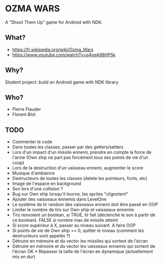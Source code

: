 # OZMA WARS #

A "Shoot Them Up" game for Android with NDK.

## What? ##

* https://fr.wikipedia.org/wiki/Ozma_Wars
* https://www.youtube.com/watch?v=p4vqA98HP5k

## Why? ##

Student project: build an Android game with NDK library

## Who? ##

* Pierre Flauder
* Florent Blot

## TODO ##

* Commenter le code
* Dans toutes les classes, passer par des getters/setters
* Lors d'un impact d'un missile ennemi, prendre en compte la force de l'arme (Own ship ne part pas forcément tous ses points de vie d'un coup)
* Lors de la destruction d'un vaisseau ennemi, augmenter le score
* Musique d'ambiance
* Destructeurs de toutes les classes (delete les pointeurs, fonts, etc)
* Image de l'espace en background
* Son lors d'une collision ?
* Bug sur Own ship lorsqu'il tourne, les sprites "clignotent"
* Ajouter des vaisseaux ennemis dans LevelOne
* Le système de tir random des vaisseaux ennemi doit être passé en OOP
* Limiter le nombre de tirs sur Own ship et vaisseaux ennemis
* Tirs renvoient un boolean, si TRUE, tir fait (déclenche le son à partir de ce boolean). FALSE si nombre max de missile atteint
* Si score supérieur à X, passer au niveau suivant. A faire OOP
* Si points de vie de Own ship == 0, quitter le niveau (comment les destructeurs sont appelés ?)
* Détruire en mémoire et du vector les missiles qui sortent de l'écran
* Détruire en mémoire et du vector les vaisseaux ennemis qui sortent de l'écran
OK * Repasser la taille de l'écran en dynamique (actuellement mis en dur)
